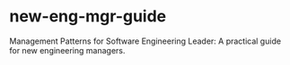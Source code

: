 # new-eng-mgr-guide
Management Patterns for Software Engineering Leader: A practical guide for new engineering managers.

